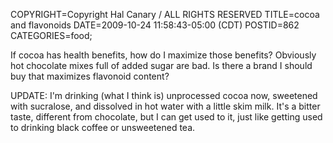 COPYRIGHT=Copyright Hal Canary / ALL RIGHTS RESERVED
TITLE=cocoa and flavonoids
DATE=2009-10-24 11:58:43-05:00 (CDT)
POSTID=862
CATEGORIES=food;

If cocoa has health benefits, how do I maximize those benefits? Obviously hot chocolate mixes full of added sugar are bad. Is there a brand I should buy that maximizes flavonoid content?

UPDATE: I'm drinking (what I think is) unprocessed cocoa now, sweetened with sucralose, and dissolved in hot water with a little skim milk. It's a bitter taste, different from chocolate, but I can get used to it, just like getting used to drinking black coffee or unsweetened tea.

